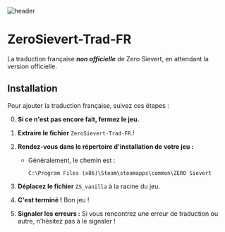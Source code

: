![header](https://github.com/user-attachments/assets/9fdf96d0-5266-414c-b5ff-4c9414d15e98)


# ZeroSievert-Trad-FR

La traduction française _**non officielle**_ de Zero Sievert, en attendant la version officielle.

## Installation

Pour ajouter la traduction française, suivez ces étapes :

0. **Si ce n'est pas encore fait, fermez le jeu.**

1. **Extraire le fichier** `ZeroSievert-Trad-FR`.!


2. **Rendez-vous dans le répertoire d'installation de votre jeu :**
   - Généralement, le chemin est : 
     ```
     C:\Program Files (x86)\Steam\steamapps\common\ZERO Sievert
     ```

3. **Déplacez le fichier** `ZS_vanilla` à la racine du jeu.

4. **C'est terminé !** Bon jeu ! 

5. **Signaler les erreurs :** Si vous rencontrez une erreur de traduction ou autre, n'hésitez pas à le signaler !
